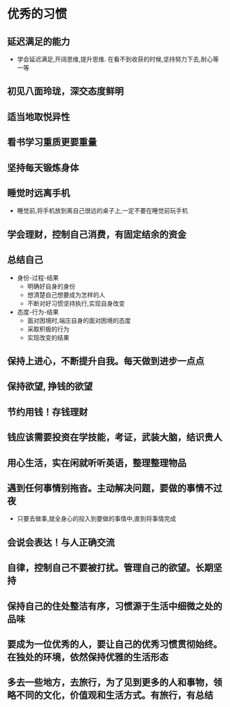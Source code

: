 # 优秀的习惯

## 延迟满足的能力

- 学会延迟满足,开阔思维,提升思维. 在看不到收获的时候,坚持努力下去,耐心等一等

## 初见八面玲珑，深交态度鲜明

## 适当地取悦异性

## 看书学习重质更要重量

## 坚持每天锻炼身体

## 睡觉时远离手机

- 睡觉前,将手机放到离自己很远的桌子上,一定不要在睡觉前玩手机

## 学会理财，控制自己消费，有固定结余的资金

## 总结自己

- 身份-过程-结果
  - 明确好自身的身份
  - 想清楚自己想要成为怎样的人
  - 不断对好习惯坚持执行,实现自身改变
- 态度-行为-结果
  - 面对困境时,端庄自身的面对困境的态度
  - 采取积极的行为
  - 实现改变的结果

## 保持上进心，不断提升自我。每天做到进步一点点

## 保持欲望, 挣钱的欲望

## 节约用钱！存钱理财

## 钱应该需要投资在学技能，考证，武装大脑，结识贵人

## 用心生活，实在闲就听听英语，整理整理物品

## 遇到任何事情别拖沓。主动解决问题，要做的事情不过夜

- 只要去做事,就全身心的投入到要做的事情中,直到将事情完成

## 会说会表达！与人正确交流

## 自律，控制自己不要被打扰。管理自己的欲望。长期坚持

## 保持自己的住处整洁有序，习惯源于生活中细微之处的品味

## 要成为一位优秀的人，要让自己的优秀习惯贯彻始终。在独处的环境，依然保持优雅的生活形态

## 多去一些地方，去旅行，为了见到更多的人和事物，领略不同的文化，价值观和生活方式。有旅行，有总结
